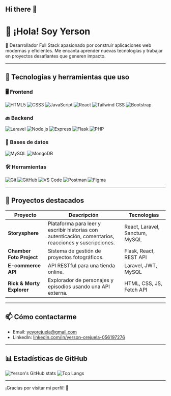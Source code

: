 ## Hi there 👋

# 👋 ¡Hola! Soy Yerson

🎯 Desarrollador Full Stack apasionado por construir aplicaciones web modernas y eficientes. Me encanta aprender nuevas tecnologías y trabajar en proyectos desafiantes que generen impacto.

---

## 🧠 Tecnologías y herramientas que uso

### 🖥️ Frontend

![HTML5](https://img.shields.io/badge/-HTML5-E34F26?style=flat&logo=html5&logoColor=white)
![CSS3](https://img.shields.io/badge/-CSS3-1572B6?style=flat&logo=css3)
![JavaScript](https://img.shields.io/badge/-JavaScript-F7DF1E?style=flat&logo=javascript&logoColor=black)
![React](https://img.shields.io/badge/-React-61DAFB?style=flat&logo=react&logoColor=black)
![Tailwind CSS](https://img.shields.io/badge/-Tailwind%20CSS-38B2AC?style=flat&logo=tailwind-css&logoColor=white)
![Bootstrap](https://img.shields.io/badge/-Bootstrap-7952B3?style=flat&logo=bootstrap&logoColor=white)

### 🔙 Backend

![Laravel](https://img.shields.io/badge/-Laravel-F05340?style=flat&logo=laravel&logoColor=white)
![Node.js](https://img.shields.io/badge/-Node.js-339933?style=flat&logo=node.js&logoColor=white)
![Express](https://img.shields.io/badge/-Express.js-000000?style=flat&logo=express&logoColor=white)
![Flask](https://img.shields.io/badge/-Flask-000000?style=flat&logo=flask&logoColor=white)
![PHP](https://img.shields.io/badge/-PHP-777BB4?style=flat&logo=php&logoColor=white)

### 💾 Bases de datos

![MySQL](https://img.shields.io/badge/-MySQL-4479A1?style=flat&logo=mysql&logoColor=white)
![MongoDB](https://img.shields.io/badge/-MongoDB-47A248?style=flat&logo=mongodb&logoColor=white)

### 🛠️ Herramientas

![Git](https://img.shields.io/badge/-Git-F05032?style=flat&logo=git&logoColor=white)
![GitHub](https://img.shields.io/badge/-GitHub-181717?style=flat&logo=github&logoColor=white)
![VS Code](https://img.shields.io/badge/-VS%20Code-007ACC?style=flat&logo=visual-studio-code&logoColor=white)
![Postman](https://img.shields.io/badge/-Postman-FF6C37?style=flat&logo=postman&logoColor=white)
![Figma](https://img.shields.io/badge/-Figma-F24E1E?style=flat&logo=figma&logoColor=white)

---

## 📁 Proyectos destacados

| Proyecto | Descripción | Tecnologías |
|---------|-------------|-------------|
| **Storysphere** | Plataforma para leer y escribir historias con autenticación, comentarios, reacciones y suscripciones. | React, Laravel, Sanctum, MySQL |
| **Chamber Foto Project** | Sistema de gestión de proyectos fotográficos. | Flask, React, REST API |
| **E-commerce API** | API RESTful para una tienda online. | Laravel, JWT, MySQL |
| **Rick & Morty Explorer** | Explorador de personajes y episodios usando una API externa. | HTML, CSS, JS, Fetch API |

---

## 📫 Cómo contactarme

- Email: yeyorejuela@gmail.com
- LinkedIn: [linkedin.com/in/yerson-orejuela-056197276](https://linkedin.com/in/yerson-orejuela-056197276)

---

## 📊 Estadísticas de GitHub

![Yerson's GitHub stats](https://github-readme-stats.vercel.app/api?username=yey10&show_icons=true&theme=radical)
![Top Langs](https://github-readme-stats.vercel.app/api/top-langs/?username=yey10&layout=compact&theme=radical)

---

¡Gracias por visitar mi perfil! 🚀

